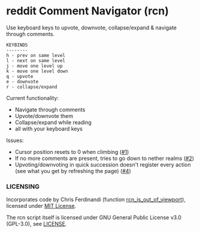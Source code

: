 # reddit Comment Navigator (rcn)
Use keyboard keys to upvote, downvote, collapse/expand & navigate through comments.

```
KEYBINDS
--------
h - prev on same level
l - next on same level
j - move one level up
k - move one level down
q - upvote
e - downvote
r - collapse/expand
```
Current functionality:
* Navigate through comments
* Upvote/downvote them
* Collapse/expand while reading
* all with your keyboard keys

Issues:
* Cursor position resets to 0 when climbing ([#1](https://github.com/kittenparry/reddit-comment-navigator/issues/1))
* If no more comments are present, tries to go down to nether realms ([#2](https://github.com/kittenparry/reddit-comment-navigator/issues/2))
* Upvoting/downvoting in quick succession doesn't register every action (see what you get by refreshing the page) ([#4](https://github.com/kittenparry/reddit-comment-navigator/issues/4))


### LICENSING

Incorporates code by Chris Ferdinandi (function [rcn_is_out_of_viewport](https://github.com/kittenparry/reddit-comment-navigator/blob/570bcfcff4a23435d19cca22996d72a89be54836/rcn.user.js#L116)), licensed under [MIT License](https://gomakethings.com/mit/).

The rcn script itself is licensed under GNU General Public License v3.0 (GPL-3.0), see [LICENSE](LICENSE).
